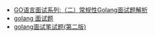 - [GO语言面试系列:（二）常规性Golang面试题解析](https://zhuanlan.zhihu.com/p/47616970)
- [golang 面试题](https://zhuanlan.zhihu.com/p/26972862)
- [golang面试笔试题(第二版)](https://zhuanlan.zhihu.com/p/35058068)
